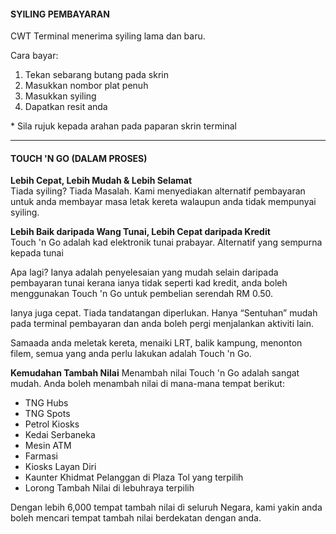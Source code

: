 #### SYILING PEMBAYARAN

CWT Terminal menerima syiling lama dan baru.

Cara bayar:
1. Tekan sebarang butang pada skrin
2. Masukkan nombor plat penuh
3. Masukkan syiling
4. Dapatkan resit anda

\* Sila rujuk kepada arahan pada paparan skrin terminal

---

#### TOUCH 'N GO (DALAM PROSES)

**Lebih Cepat, Lebih Mudah & Lebih Selamat**  
Tiada syiling? Tiada Masalah. Kami menyediakan alternatif pembayaran untuk anda membayar masa letak kereta walaupun anda tidak mempunyai syiling.

**Lebih Baik daripada Wang Tunai, Lebih Cepat daripada Kredit**  
Touch 'n Go adalah kad elektronik tunai prabayar. Alternatif yang sempurna kepada tunai 

Apa lagi? Ianya adalah penyelesaian yang mudah selain daripada pembayaran tunai kerana ianya tidak seperti kad kredit, anda boleh menggunakan Touch 'n Go untuk pembelian serendah RM 0.50.

Ianya juga cepat. Tiada tandatangan diperlukan. Hanya “Sentuhan” mudah pada terminal pembayaran dan anda boleh pergi menjalankan aktiviti lain.

Samaada anda meletak kereta, menaiki LRT, balik kampung, menonton filem, semua yang anda perlu lakukan adalah Touch 'n Go.

**Kemudahan Tambah Nilai** 
Menambah nilai Touch 'n Go adalah sangat mudah. Anda boleh menambah nilai di mana-mana tempat berikut:
- TNG Hubs
- TNG Spots
- Petrol Kiosks
- Kedai Serbaneka
- Mesin ATM
- Farmasi
- Kiosks Layan Diri
- Kaunter Khidmat Pelanggan di Plaza Tol yang terpilih
- Lorong Tambah Nilai di lebuhraya terpilih

Dengan lebih 6,000 tempat tambah nilai di seluruh Negara, kami yakin anda boleh mencari tempat tambah nilai berdekatan dengan anda.